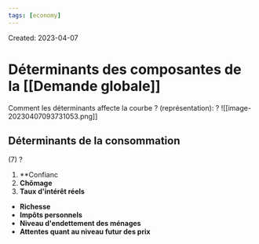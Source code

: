 ```yaml
---
tags: [economy] 
---
```

Created: 2023-04-07

# Déterminants des composantes de la [[Demande globale]]

Comment les déterminants affecte la courbe ? (représentation):
?
![[image-20230407093731053.png]]

## Déterminants de la  consommation
(7)
?
1. **Confianc
2. **Chômage**
3. **Taux d'intérêt réels**
- **Richesse**
- **Impôts personnels**
- **Niveau d'endettement des ménages**
- **Attentes quant au niveau futur des prix**



